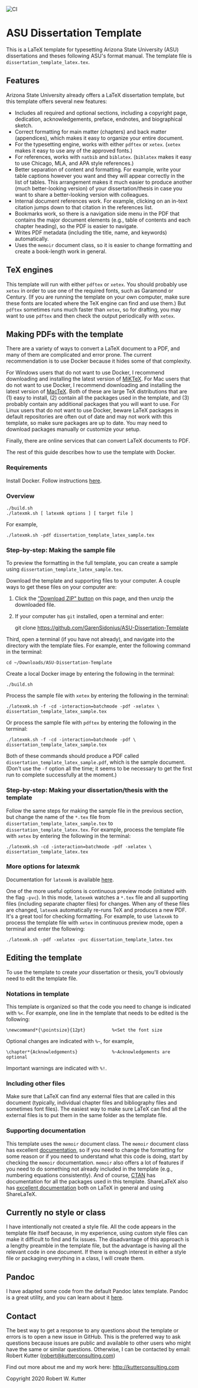 ![CI](https://github.com/GarenSidonius/ASU-Dissertation-Template/workflows/CI/badge.svg)

ASU Dissertation Template
=========================

This is a LaTeX template for typesetting Arizona State University (ASU) dissertations and theses following ASU's format manual.
The template file is `dissertation_template_latex.tex`.

## Features

Arizona State University already offers a LaTeX dissertation template, but this
template offers several new features:

* Includes all required and optional sections, including a copyright page, dedication, acknowledgements, preface, endnotes, and biographical sketch.
* Correct formatting for main matter (chapters) and back matter (appendices), which makes it easy to organize your entire document.
* For the typesetting engine, works with either `pdftex` or `xetex`. (`xetex` makes it easy to use any of the approved fonts.)
* For references, works with `natbib` and `biblatex`. (`biblatex` makes it easy to use Chicago, MLA, and APA style references.)
* Better separation of content and formatting. For example, write your table captions however you want and they will appear correctly in the list of tables. This arrangement makes it much easier to produce another (much better-looking version) of your dissertation/thesis in case you want to share a better-looking version with colleagues.
* Internal document references work. For example, clicking on an in-text citation jumps down to that citation in the references list.
* Bookmarks work, so there is a navigation side menu in the PDF that contains the major document elements (e.g., table of contents and each chapter heading), so the PDF is easier to navigate.
* Writes PDF metadata (including the title, name, and keywords) automatically.
* Uses the `memoir` document class, so it is easier to change formatting and create a book-length work in general.

## TeX engines

This template will run with either `pdftex` or `xetex`.
You should probably use `xetex` in order to use one of the required fonts, such as Garamond or Century.
(If you are running the template on your own computer, make sure these fonts are located where the TeX engine can find and use them.)
But `pdftex` sometimes runs much faster than `xetex`, so for drafting, you may want to use `pdftex` and then check the output periodically with `xetex`.

## Making PDFs with the template

There are a variety of ways to convert a LaTeX document to a PDF, and many of them are complicated and error prone.
The current recommendation is to use Docker because it hides some of that complexity.

For Windows users that do not want to use Docker, I recommend downloading and installing the latest version of [MiKTeX](http://miktex.org/).
For Mac users that do not want to use Docker, I recommend downloading and installing the latest version of [MacTeX](https://tug.org/mactex/).
Both of these are large TeX distributions that are (1) easy to install, (2) contain all the packages used in the template, and (3) probably contain any additional packages that you will want to use.
For Linux users that do not want to use Docker, beware LaTeX packages in default repositories are often out of date and may not work with this template, so make sure packages are up to date.
You may need to download packages manually or customize your setup.

Finally, there are online services that can convert LaTeX documents to PDF.

The rest of this guide describes how to use the template with Docker.

### Requirements

Install Docker.
Follow instructions [here](https://docs.docker.com/get-docker/).

### Overview

    ./build.sh
    ./latexmk.sh [ latexmk options ] [ target file ]

For example,

    ./latexmk.sh -pdf dissertation_template_latex_sample.tex

### Step-by-step: Making the sample file

To preview the formatting in the full template, you can create a sample using `dissertation_template_latex_sample.tex`.

Download the template and supporting files to your computer.
A couple ways to get these files on your computer are:

1. Click the ["Download ZIP" button](https://github.com/GarenSidonius/ASU-Dissertation-Template/archive/master.zip) on this page, and then unzip the downloaded file.
2. If your computer has `git` installed, open a terminal and enter:

    git clone https://github.com/GarenSidonius/ASU-Dissertation-Template

Third, open a terminal (if you have not already), and navigate into the directory with the template files.
For example, enter the following command in the terminal:

    cd ~/Downloads/ASU-Dissertation-Template

Create a local Docker image by entering the following in the terminal:

    ./build.sh

Process the sample file with `xetex` by entering the following in the terminal:

    ./latexmk.sh -f -cd -interaction=batchmode -pdf -xelatex \
    dissertation_template_latex_sample.tex

Or process the sample file with `pdftex` by entering the following in the terminal:

    ./latexmk.sh -f -cd -interaction=batchmode -pdf \
    dissertation_template_latex_sample.tex

Both of these commands should produce a PDF called `dissertation_template_latex_sample.pdf`, which is the sample document.
(Don't use the `-f` option all the time; it seems to be necessary to get the first run to complete successfully at the moment.)

### Step-by-step: Making your dissertation/thesis with the template

Follow the same steps for making the sample file in the previous section, but change the name of the `*.tex` file from `dissertation_template_latex_sample.tex` to `dissertation_template_latex.tex`.
For example, process the template file with `xetex` by entering the following in the terminal:

    ./latexmk.sh -cd -interaction=batchmode -pdf -xelatex \
    dissertation_template_latex.tex

### More options for latexmk

Documentation for `latexmk` is available [here](http://personal.psu.edu/jcc8//software/latexmk-jcc/).

One of the more useful options is continuous preview mode (initiated with the flag `-pvc`).
In this mode, `latexmk` watches a `*.tex` file and all supporting files (including separate chapter files) for changes.
When any of these files are changed, `latexmk` automatically re-runs TeX and produces a new PDF.
It's a great tool for checking formatting.
For example, to use `latexmk` to process the template file with `xetex` in continuous preview mode, open a terminal and enter the following:

    ./latexmk.sh -pdf -xelatex -pvc dissertation_template_latex.tex

## Editing the template

To use the template to create *your* dissertation or thesis, you'll obviously need to edit the template file.

### Notations in template

This template is organized so that the code you need to change is indicated with `%<`. For example, one line in the template that needs to be edited is the following:

    \newcommand*{\pointsize}{12pt}          %<Set the font size

Optional changes are indicated with `%~`, for example,

    \chapter*{Acknowledgements}             %~Acknowledgements are optional

Important warnings are indicated with `%!`.

### Including other files

Make sure that LaTeX can find any external files that are called in this document (typically, individual chapter files and bibliography files and sometimes font files).
The easiest way to make sure LaTeX can find all the external files is to put them in the same folder as the template file.

### Supporting documentation

This template uses the `memoir` document class.
The `memoir` document class has excellent [documentation](http://www.tex.ac.uk/ctan/macros/latex/contrib/memoir/memman.pdf), so if you need to change the formatting for some reason or if you need to understand what this code is doing, start by checking the `memoir` documentation.
`memoir` also offers a lot of features if you need to do something not already included in the template (e.g., numbering equations consistently).
And of course, [CTAN](http://www.ctan.org/) has documentation for all the packages used in this template.
ShareLaTeX also has [excellent documentation](https://www.sharelatex.com/learn/Main_Page) both on LaTeX in general and using ShareLaTeX.

## Currently no style or class

I have intentionally not created a style file.
All the code appears in the template file itself because, in my experience, using custom style files can make it difficult to find and fix issues.
The disadvantage of this approach is a lengthy preamble in the template file, but the advantage is having all the relevant code in one document.
If there is enough interest in either a style file or packaging everything in a class, I will create them.

## Pandoc

I have adapted some code from the default Pandoc latex template.
Pandoc is a great utility, and you can learn about it [here](http://johnmacfarlane.net/pandoc/).

## Contact

The best way to get a response to any questions about the template or errors is to open a new issue in GitHub.
This is the preferred way to ask questions because issues are public and available to other users who might have the same or similar questions.
Otherwise, I can be contacted by email: Robert Kutter (robert@kutterconsulting.com)

Find out more about me and my work here: <http://kutterconsulting.com>

Copyright 2020 Robert W. Kutter
